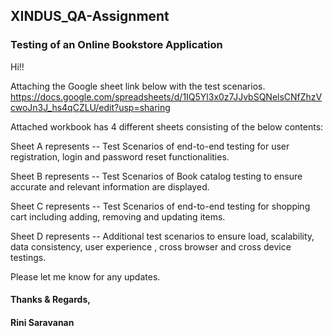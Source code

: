 ## XINDUS_QA-Assignment
### Testing of an Online Bookstore Application

Hi!!

Attaching the Google sheet link below with the test scenarios.
https://docs.google.com/spreadsheets/d/1IQ5Yl3x0z7JJvbSQNelsCNfZhzVcwoJn3J_hs4qCZLU/edit?usp=sharing

Attached workbook has 4 different sheets consisting of the below contents:

Sheet A represents -- Test Scenarios of end-to-end testing for user registration, login and password reset
functionalities.

Sheet B represents -- Test Scenarios of Book catalog testing to ensure accurate and relevant information are displayed.

Sheet C represents -- Test Scenarios of end-to-end testing for shopping cart including adding, removing and
updating items.

Sheet D represents -- Additional test scenarios to ensure load, scalability, data consistency, user experience , cross browser and cross device testings.

Please let me know for any updates.

#### Thanks & Regards,
#### Rini Saravanan
